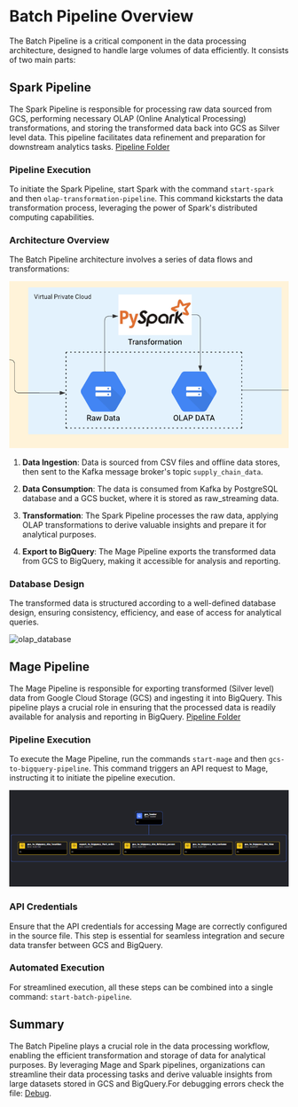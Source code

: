# Batch Pipeline Overview

The Batch Pipeline is a critical component in the data processing architecture, designed to handle large volumes of data efficiently. It consists of two main parts:

## Spark Pipeline

The Spark Pipeline is responsible for processing raw data sourced from GCS, performing necessary OLAP (Online Analytical Processing) transformations, and storing the transformed data back into GCS as Silver level data. This pipeline facilitates data refinement and preparation for downstream analytics tasks. [Pipeline Folder](./export_to_gcs/)


### Pipeline Execution
To initiate the Spark Pipeline, start Spark with the command `start-spark` and then `olap-transformation-pipeline`. This command kickstarts the data transformation process, leveraging the power of Spark's distributed computing capabilities.

### Architecture Overview
The Batch Pipeline architecture involves a series of data flows and transformations:

![Spark_batch_pipeline](../images/spark_batch.png)

1. **Data Ingestion**: Data is sourced from CSV files and offline data stores, then sent to the Kafka message broker's topic `supply_chain_data`.
  
2. **Data Consumption**: The data is consumed from Kafka by PostgreSQL database and a GCS bucket, where it is stored as raw_streaming data.

3. **Transformation**: The Spark Pipeline processes the raw data, applying OLAP transformations to derive valuable insights and prepare it for analytical purposes.

4. **Export to BigQuery**: The Mage Pipeline exports the transformed data from GCS to BigQuery, making it accessible for analysis and reporting.

### Database Design
The transformed data is structured according to a well-defined database design, ensuring consistency, efficiency, and ease of access for analytical queries.

![olap_database](../images/olap_database_design.png)

## Mage Pipeline

The Mage Pipeline is responsible for exporting transformed (Silver level) data from Google Cloud Storage (GCS) and ingesting it into BigQuery. This pipeline plays a crucial role in ensuring that the processed data is readily available for analysis and reporting in BigQuery.
[Pipeline Folder](./export_to_big_query/)

### Pipeline Execution
To execute the Mage Pipeline, run the commands `start-mage` and then `gcs-to-bigquery-pipeline`. This command triggers an API request to Mage, instructing it to initiate the pipeline execution.

![Tree_diagram](../images/batch_pipeline_tree.png)

### API Credentials
Ensure that the API credentials for accessing Mage are correctly configured in the source file. This step is essential for seamless integration and secure data transfer between GCS and BigQuery.

### Automated Execution
For streamlined execution, all these steps can be combined into a single command: `start-batch-pipeline`.

## Summary
The Batch Pipeline plays a crucial role in the data processing workflow, enabling the efficient transformation and storage of data for analytical purposes. By leveraging Mage and Spark pipelines, organizations can streamline their data processing tasks and derive valuable insights from large datasets stored in GCS and BigQuery.For debugging errors check the file: [Debug](../debug.md).